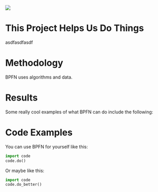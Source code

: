 ![](https://th.bing.com/th/id/R5c529f24ae9c48a22d82e11e4dbae39e?rik=412E3CDcZrExRg&riu=http%3a%2f%2f4.bp.blogspot.com%2f-a2ADYMu0TSo%2fUZGYNURy4wI%2fAAAAAAAADdk%2fr8LUpQx3z1o%2fs1600%2fCute-puppies%2b(1).jpg&ehk=WmEC%2bK8ClniqR8cl5RhkLr5IKJ%2fYuCawugjScuMDKKg%3d&risl=&pid=ImgRaw)
# This Project Helps Us Do Things
asdfasdfasdf

# Methodology
BPFN uses algorithms and data.

# Results
Some really cool examples of what BPFN can do include the following:


# Code Examples
You can use BPFN for yourself like this:
```python
import code
code.do()
```
Or maybe like this:
```python
import code
code.do_better()
```

